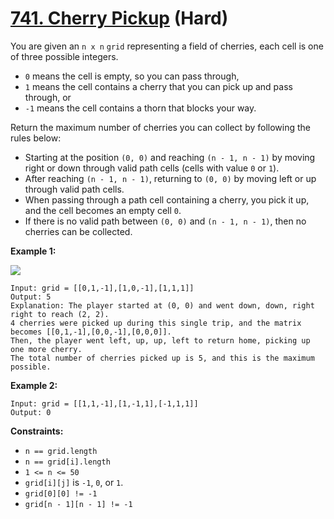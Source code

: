 # [741. Cherry Pickup][link] (Hard)

[link]: https://leetcode.cn/problems/cherry-pickup/

You are given an `n x n` `grid` representing a field of cherries, each cell is one of three possible
integers.

- `0` means the cell is empty, so you can pass through,
- `1` means the cell contains a cherry that you can pick up and pass through, or
- `-1` means the cell contains a thorn that blocks your way.

Return the maximum number of cherries you can collect by following the rules below:

- Starting at the position `(0, 0)` and reaching `(n - 1, n - 1)` by moving right or down through valid
path cells (cells with value `0` or `1`).
- After reaching `(n - 1, n - 1)`, returning to `(0, 0)` by moving left or up through valid path cells.
- When passing through a path cell containing a cherry, you pick it up, and the cell becomes an empty
cell `0`.
- If there is no valid path between `(0, 0)` and `(n - 1, n - 1)`, then no cherries can be collected.

**Example 1:**

![](https://assets.leetcode.com/uploads/2020/12/14/grid.jpg)

```
Input: grid = [[0,1,-1],[1,0,-1],[1,1,1]]
Output: 5
Explanation: The player started at (0, 0) and went down, down, right right to reach (2, 2).
4 cherries were picked up during this single trip, and the matrix becomes [[0,1,-1],[0,0,-1],[0,0,0]].
Then, the player went left, up, up, left to return home, picking up one more cherry.
The total number of cherries picked up is 5, and this is the maximum possible.
```

**Example 2:**

```
Input: grid = [[1,1,-1],[1,-1,1],[-1,1,1]]
Output: 0
```

**Constraints:**

- `n == grid.length`
- `n == grid[i].length`
- `1 <= n <= 50`
- `grid[i][j]` is `-1`, `0`, or `1`.
- `grid[0][0] != -1`
- `grid[n - 1][n - 1] != -1`
